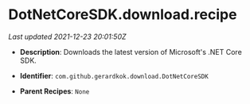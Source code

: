 # DotNetCoreSDK.download.recipe

_Last updated 2021-12-23 20:01:50Z_

- **Description**: Downloads the latest version of Microsoft's .NET Core SDK.

- **Identifier**: `com.github.gerardkok.download.DotNetCoreSDK`

- **Parent Recipes**: `None`
